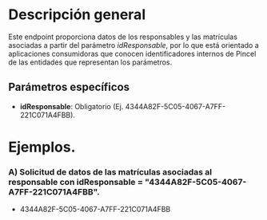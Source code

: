 # Descripción general

Este endpoint proporciona datos de los responsables y las matrículas asociadas a partir del parámetro _idResponsable_, por lo que está orientado a aplicaciones consumidoras que conocen identificadores internos de Pincel de las entidades que representan los parámetros.

## Parámetros específicos

* **idResponsable**: Obligatorio (Ej. 4344A82F-5C05-4067-A7FF-221C071A4FBB).

# Ejemplos.
### A) Solicitud de datos de las matrículas asociadas al responsable con idResponsable = "4344A82F-5C05-4067-A7FF-221C071A4FBB".
* 4344A82F-5C05-4067-A7FF-221C071A4FBB
